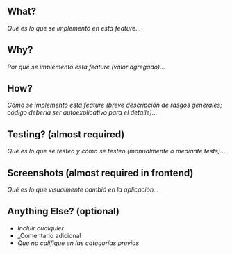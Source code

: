 ## What?

_Qué es lo que se implementó en esta feature..._

## Why?

_Por qué se implementó esta feature (valor agregado)..._

## How?

_Cómo se implementó esta feature (breve descripción de rasgos generales; código debería ser autoexplicativo para el detalle)..._

## Testing? (almost required)

_Qué es lo que se testeo y cómo se testeo (manualmente o mediante tests)..._

## Screenshots (almost required in frontend)

_Qué es lo que visualmente cambió en la aplicación..._

## Anything Else? (optional)

-   _Incluir cualquier_
-   \_Comentario adicional
-   _Que no califique en las categorías previas_
